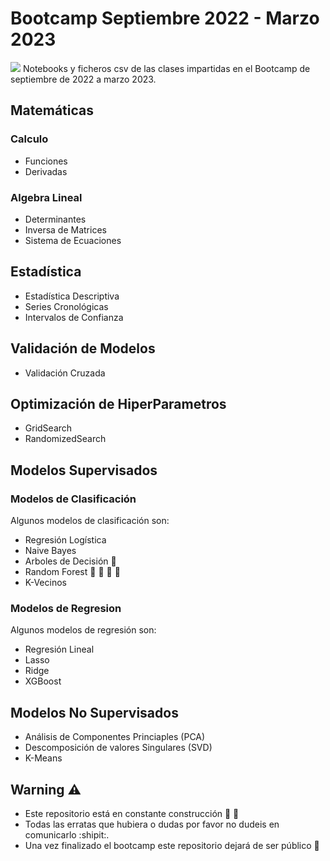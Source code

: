 # Bootcamp Septiembre 2022 - Marzo 2023
![](https://masterdatascience.online/wp-content/uploads/2020/02/706-1024x671.jpg)
Notebooks y ficheros csv de las clases impartidas en el Bootcamp de septiembre de 2022 a marzo 2023.


## Matemáticas
### Calculo
* Funciones
* Derivadas
### Algebra Lineal
* Determinantes
* Inversa de Matrices
* Sistema de Ecuaciones

## Estadística
* Estadística Descriptiva
* Series Cronológicas
* Intervalos de Confianza

## Validación de Modelos
* Validación Cruzada
## Optimización de HiperParametros
* GridSearch
* RandomizedSearch
## Modelos Supervisados
### Modelos de Clasificación
Algunos modelos de clasificación son:
* Regresión Logística
* Naive Bayes 
* Arboles de Decisión :evergreen_tree:
* Random Forest :palm_tree: :evergreen_tree: :deciduous_tree: :christmas_tree:
* K-Vecinos 
### Modelos de Regresion
Algunos modelos de regresión son:
* Regresión Lineal
* Lasso
* Ridge
* XGBoost

## Modelos No Supervisados
* Análisis de Componentes Princiaples (PCA)
* Descomposición de valores Singulares (SVD)
* K-Means


## Warning :warning:
* Este repositorio está en constante construcción :construction_worker: :construction:
* Todas las erratas que hubiera o dudas por favor no dudeis en comunicarlo :shipit:.
* Una vez finalizado el bootcamp este repositorio dejará de ser público :ghost:
